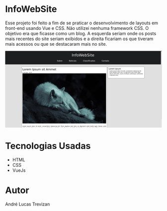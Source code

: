 # InfoWebSite

Esse projeto foi feito a fim de se praticar o desenvolvimento de layouts em front-end usando Vue e CSS. Não utilizei nenhuma framework CSS.
O objetivo era que ficasse como um blog. 
A esquerda seriam onde os posts mais recentes do site seriam exibidos e a direita ficariam os que tiveram mais acessos ou que se destacaram mais no site.

![imgLayout](https://github.com/AndreLucasTrevizan/InfoWebSite/blob/main/src/assets/layout.png)

# Tecnologias Usadas
- HTML
- CSS
- VueJs

# Autor

André Lucas Trevizan
